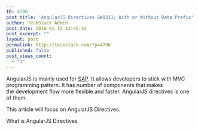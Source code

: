 ```yaml
---
ID: 4796
post_title: 'AngularJS Directives &#8211; With or Without Data Prefix'
author: TeckStack Admin
post_date: 2016-01-15 12:45:42
post_excerpt: ""
layout: post
permalink: http://teckstack.com/?p=4796
published: false
post_views_count:
  - "1"
---
```

AngularJS is mainly used for <abbr title="Single Page Application">SAP</abbr>. It allows developers to stick with MVC programming pattern. It has number of components that makes the development flow more flexible and faster. AngularJS directives is one of them.

This article will focus on AngularJS Directives.

What is AngularJS Directives

&nbsp;